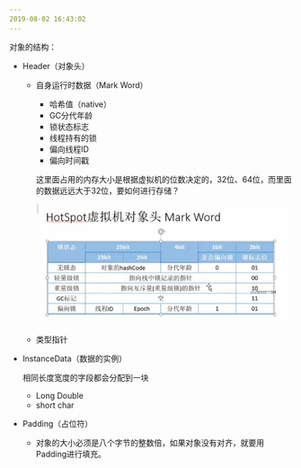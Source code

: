 ```yaml
---
2019-08-02 16:43:02
---
```










对象的结构：

- Header（对象头）

  - 自身运行时数据（Mark Word）

    - 哈希值（native）
    - GC分代年龄
    - 锁状态标志
    - 线程持有的锁
    - 偏向线程ID
    - 偏向时间戳

    这里面占用的内存大小是根据虚拟机的位数决定的，32位、64位，而里面的数据远远大于32位，要如何进行存储？

    ![1564736286593](../数据结构/数据结构图解/1564736286593.png)

  - 类型指针

- InstanceData（数据的实例）

  相同长度宽度的字段都会分配到一块

  - Long Double
  - short char

- Padding（占位符）
  - 对象的大小必须是八个字节的整数倍，如果对象没有对齐，就要用Padding进行填充。